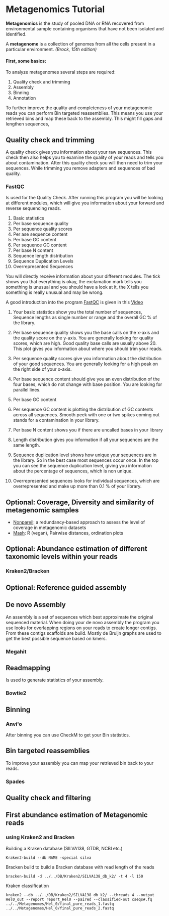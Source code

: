 # Metagenomics Tutorial
**Metagenomics** is the study of pooled DNA or RNA recovered from environmental sample containing organisms that have not been isolated and identified.

A **metagenome** is a collection of genomes from all the cells present in a particular environment.
*(Brock, 15th edition)*

#### First, some basics:


To analyze metagenomes several steps are required:
1. Quality check and trimming
2. Assembly
3. Binning
6. Annotation

To further improve the quality and completeness of your metagenomic reads you can perform Bin targeted reassemblies. This means you use your retrieved bins and map these back to the assembly. This might fill gaps and lengthen sequences, 



## Quality check and trimming
A quality check gives you information about your raw sequences. This check then also helps you to examine the quality of your reads and tells you about contamination. After this quality check you will then need to trim your sequences. While trimming you remove adapters and sequences of bad quality.

### FastQC
Is used for the Quality Check. After running this program you will be looking at different modules, which will give you information about your forward and reverse sequencing reads.

1. Basic statistics
2. Per base sequence quality
3. Per sequence quality scores
4. Per ase sequence content
5. Per base GC content
6. Per sequence GC content
7. Per base N content
8. Sequence length distribution
9. Sequence Duplication Levels
10. Overrepresented Sequences

You will directly receive information about your different modules. The tick shows you that everything is okay, the exclamation mark tells you something is unusual and you should have a look at it, the X tells you something is really unusual and may be wrong.

A good introduction into the program [FastQC](https://www.bioinformatics.babraham.ac.uk/projects/fastqc/) is given in this [Video](https://www.youtube.com/watch?v=bz93ReOv87Y)

1. Your basic statistics show you the total number of sequences, Sequence lengths as single number or range and the overall GC % of the library.

2. Per base sequence quality shows you the base calls on the x-axis and the quality score on the y-axis. You are generally looking for quality scores, which are high. Good quality base calls are usually above 20. This plot gives you information about where you should trim your reads.

3. Per sequence quality scores give you information about the distribution of your good sequences. You are generally looking for a high peak on the right side of your x-axis.

4. Per base sequence content should give you an even distribution of the four bases, which do not change with base position. You are looking for parallel lines.

5. Per base GC content

6. Per sequence GC content is plotting the distribution of GC contents across all sequences. Smooth peek with one or two spikes coming out stands for a contamination in your library.

7. Per base N content shows you if there are uncalled bases in your library

8. Length distribution gives you information if all your sequences are the same length.

9. Sequence duplication level shows how unique your sequences are in the library. So in the best case most sequences occur once. In the top you can see the sequence duplication level, giving you information about the percentage of sequences, which is non unique.

10. Overrepresented sequences looks for individual sequences, which are overrepresented and make up more than 0.1 % of your library. 


## Optional: Coverage, Diversity and similarity of metagenomic samples

- [Nonpareil](http://enve-omics.ce.gatech.edu/nonpareil/): a redundancy-based approach to assess the level of coverage in metagenomic datasets
- [Mash](): R (vegan), Pairwise distances, ordination plots 



## Optional: Abundance estimation of different taxonomic levels within your reads
### Kraken2/Bracken


## Optional: Reference guided assembly

## De novo Assembly
An assembly is a set of sequences which best approximate the original sequenced material. When doing your de novo assembly the program you use looks for overlapping regions on your reads to create longer contigs. From these contigs scaffolds are build. Mostly de Bruijn graphs are used to get the best possible sequence based on kmers. 
### Megahit



## Readmapping
Is used to generate statistics of your assembly.
### Bowtie2

## Binning
### Anvi'o

After binning you can use CheckM to get your Bin statistics.

## Bin targeted reassemblies
To improve your assembly you can map your retrieved bin back to your reads.
### Spades



## Quality check and filtering

## First abundance estimation of Metagenomic reads
### using Kraken2 and Bracken

Building a Kraken database (SILVA138, GTDB, NCBI etc.)

``Kraken2-build --db NAME -special silva``

Bracken build to build a Bracken database with read length of the reads

``bracken-build -d ../../DB/Kraken2/SILVA138_db_k2/ -t 4 -l 150``

Kraken classification

``kraken2 --db ../../DB/Kraken2/SILVA138_db_k2/ --threads 4 --output Hel0_out --report report_Hel0 --paired --classified-out cseqs#.fq ../../Metagenomes/Hel_0/final_pure_reads_1.fastq ../../Metagenomes/Hel_0/final_pure_reads_2.fastq``
